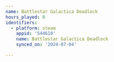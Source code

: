 ```yaml
---
name: Battlestar Galactica Deadlock
hours_played: 0
identifiers:
  - platform: steam
    appid: '544610'
    name: Battlestar Galactica Deadlock
    synced_on: '2024-07-04'

---
```

